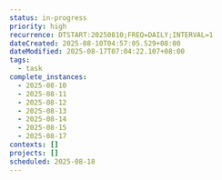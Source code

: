```yaml
---
status: in-progress
priority: high
recurrence: DTSTART:20250810;FREQ=DAILY;INTERVAL=1
dateCreated: 2025-08-10T04:57:05.529+08:00
dateModified: 2025-08-17T07:04:22.107+08:00
tags:
  - task
complete_instances:
  - 2025-08-10
  - 2025-08-11
  - 2025-08-12
  - 2025-08-13
  - 2025-08-14
  - 2025-08-15
  - 2025-08-17
contexts: []
projects: []
scheduled: 2025-08-18
---
```


